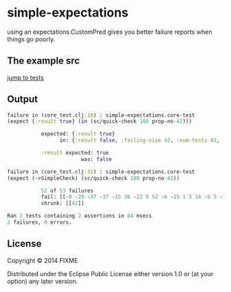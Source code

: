 # simple-expectations

using an expectations.CustomPred gives you better failure reports when things go poorly.

## The example src

[jump to tests](https://github.com/jaycfields/simple-expectations/blob/master/test/simple_expectations/core_test.clj)

## Output

```clojure
failure in (core_test.clj:18) : simple-expectations.core-test
(expect {:result true} (in (sc/quick-check 100 prop-no-42)))

           expected: {:result true}
                 in: {:result false, :failing-size 42, :num-tests 43, :fail [[7 -16 0 33 -37 42 -36]], :shrunk {:total-nodes-visited 14, :depth 6, :result false, :smallest [[42]]}}

           :result expected: true
                        was: false

failure in (core_test.clj:31) : simple-expectations.core-test
(expect (->SimpleCheck) (sc/quick-check 100 prop-no-42))

           52 of 53 failures
           fail: [[-8 -29 -37 -37 -15 36 -22 9 52 -6 -15 1 5 16 -6 5 -17 -10 -48 16 29 20 -21 42 45 -45 -42 37 36 31 28 -33 -24 -7 1]]
           shrunk: [[42]]

Ran 2 tests containing 2 assertions in 84 msecs
2 failures, 0 errors.
```

## License

Copyright © 2014 FIXME

Distributed under the Eclipse Public License either version 1.0 or (at
your option) any later version.
